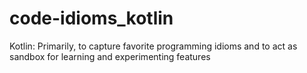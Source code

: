 # code-idioms_kotlin
Kotlin: Primarily, to capture favorite programming idioms and to act as sandbox for learning and experimenting features
